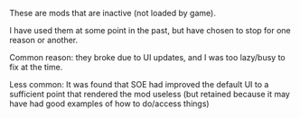 These are mods that are inactive (not loaded by game).

I have used them at some point in the past, but have chosen to stop for one reason or another.

Common reason: they broke due to UI updates, and I was too lazy/busy to fix at the time.

Less common: It was found that SOE had improved the default UI to a sufficient point that rendered the mod useless (but retained because it may have had good examples of how to do/access things)
